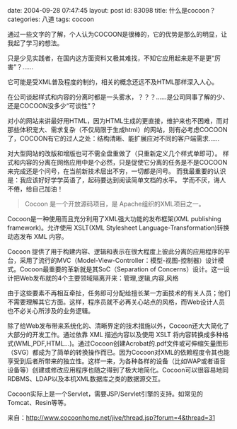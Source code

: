 date: 2004-09-28 07:47:45
layout: post
id: 83098
title: 什么是cocoon？
categories: 八道
tags: cocoon

通过一些文字的了解，个人认为COCOON是很棒的，它的优势是那么的明显，让我起了学习的想法。

只是少见实践者，在国内这方面资料又极其难找，不知它应用起来是不是更“厉害”？……

它可能是受XML普及程度的制约，相关的概念还远不及HTML那样深入人心。

在公司谈起样式和内容的分离时都是一头雾水，？？？……是公司同事了解的少、还是COCOON没多少“可谈性”？

对小的网站来讲最好用HTML，因为HTML生成的更直接，维护来也不困难，而对那些体积宠大、需求复杂（不仅局限于生成html）的网站，则有必考虑COCOON了，COCOON有它的过人之处：结构清晰、能扩展应对不同的客户端需求……

对大型网站的改版和增版也可不需全盘重做了（只重新定义几个样式单即可）。
样式和内容的分离在网络应用中是个必然，只是促使它分离的任务是不是COCOON来完成还是个问号，在当前新技术层出不穷，一切都是问号。
而我最重要的认识是：我应该好好学学英语了，起码要达到阅读简单文档的水平。
学而不厌，诲人不倦，给自己加油！


> Cocoon 是一个开放源码项目，是 Apache组织的XML项目之一。

Cocoon是一种使用而且充分利用了XML强大功能的发布框架(XML publishing framework)。允许使用 XSLT(XML Stylesheet Language-Transformation)转换动态发布 XML 内容。

Cocoon 提供了用于构建内容、逻辑和表示在很大程度上彼此分离的应用程序的平台，采用了流行的MVC（Model-View-Controller：模型-视图-控制器）设计模式。Cocoon最重要的革新就是其SoC（Separation of Concerns）设计。这一设计把Web发布就的4个主要领域隔离开来：管理,逻辑,内容,风格

由于这些要素不再相互牵扯，任务即可分配给擅长某一方面技术的有关人员；他们不需要理解其它方面。这样，程序员就不必再关心站点的风格，而Web设计人员也不必关心所涉及的业务逻辑。

除了给Web发布带来系统化的、清晰界定的技术措施以外，Cocoon还大大简化了大部分的开发工作。通过依靠 XML 描述内容以及使用 XSLT 将内容转换成多种格式(WML,PDF,HTML...)。通过Cocoon创建Acrobat的.pdf文件或可伸缩矢量图形（SVG）都成为了简单的转换操作而已。因为Cocoon对XML的依赖程度令其也能享受到后者所带来的独立性。这样一来，为各种各样的设备（比如WAP或者语音设备等）创建或修改应用程序也随之得到了极大地简化。Cocoon可以很容易地同RDBMS、LDAP以及本机XML数据库之类的数据源交互。

Cocoon实际上是一个Servlet，需要JSP/Servlet引擎的支持。如常见的Tomcat、Resin等等。

来自：http://www.cocoonhome.net/jive/thread.jsp?forum=4&thread=31
